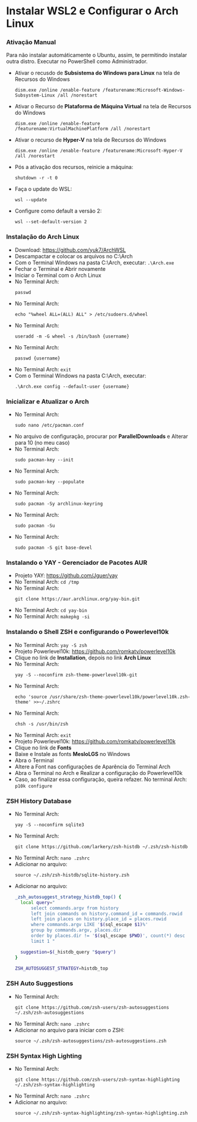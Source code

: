 # Instalar WSL2 e Configurar o Arch Linux

### Ativação Manual
Para não instalar automáticamente o Ubuntu, assim, te permitindo instalar outra distro.
Executar no PowerShell como Administrador.

- Ativar o recusdo de **Subsistema do Windows para Linux** na tela de Recursos do Windows
  ```shell
  dism.exe /online /enable-feature /featurename:Microsoft-Windows-Subsystem-Linux /all /norestart
  ```
- Ativar o Recurso de **Plataforma de Máquina Virtual** na tela de Recursos do Windows
  ```sehll
  dism.exe /online /enable-feature /featurename:VirtualMachinePlatform /all /norestart
  ```
- Ativar o recurso de **Hyper-V** na tela de Recursos do Windows
  ```shell
  dism.exe /online /enable-feature /featurename:Microsoft-Hyper-V /all /norestart
  ```
- Pós a ativação dos recursos, reinicie a máquina:
  ```shell
  shutdown -r -t 0
  ```
- Faça o update do WSL:
  ```shell
  wsl --update
  ```
- Configure como default a versão 2:
  ```shell
  wsl --set-default-version 2
  ```

### Instalação do Arch Linux

- Download: <https://github.com/yuk7/ArchWSL>
- Descampactar e colocar os arquivos no C:\Arch
- Com o Terminal Windows na pasta C:\Arch, executar: `.\Arch.exe`
- Fechar o Terminal e Abrir novamente
- Iniciar o Terminal com o Arch Linux
- No Terminal Arch:
  ```shell
  passwd
  ```
- No Terminal Arch:
  ```shell
  echo "%wheel ALL=(ALL) ALL" > /etc/sudoers.d/wheel
  ```
- No Terminal Arch:
  ```shell
  useradd -m -G wheel -s /bin/bash {username}
  ```
- No Terminal Arch:
  ```shell
  passwd {username}
  ```
- No Terminal Arch: `exit`
- Com o Terminal Windows na pasta C:\Arch, executar:
  ```shell
  .\Arch.exe config --default-user {username}
  ```

### Inicializar e Atualizar o Arch

- No Terminal Arch:
  ```shell
  sudo nano /etc/pacman.conf
  ```
- No arquivo de configuração, procurar por **ParallelDownloads** e Alterar para 10 (no meu caso)
- No Terminal Arch:
  ```shell
  sudo pacman-key --init
  ```
- No Terminal Arch:
  ```shell
  sudo pacman-key --populate
  ```
- No Terminal Arch:
  ```shell
  sudo pacman -Sy archlinux-keyring
  ```
- No Terminal Arch:
  ```shell
  sudo pacman -Su
  ```
- No Terminal Arch:
  ```shell
  sudo pacman -S git base-devel
  ```

### Instalando o YAY - Gerenciador de Pacotes AUR

- Projeto YAY: <https://github.com/Jguer/yay>
- No Terminal Arch: `cd /tmp`
- No Terminal Arch:
  ```shell
  git clone https://aur.archlinux.org/yay-bin.git
  ```
- No Terminal Arch: `cd yay-bin`
- No Terminal Arch: `makepkg -si`

### Instalando o Shell ZSH e configurando o Powerlevel10k

- No Terminal Arch: `yay -S zsh`
- Projeto Powerlevel10k: <https://github.com/romkatv/powerlevel10k>
- Clique no link de **Installation**, depois no link **Arch Linux**
- No Terminal Arch:
  ```shell
  yay -S --noconfirm zsh-theme-powerlevel10k-git
  ```
- No Terminal Arch:
  ```shell
  echo 'source /usr/share/zsh-theme-powerlevel10k/powerlevel10k.zsh-theme' >>~/.zshrc
  ```
- No Terminal Arch:
  ```shell
  chsh -s /usr/bin/zsh
  ```
- No Terminal Arch: `exit`
- Projeto Powerlevel10k: <https://github.com/romkatv/powerlevel10k>
- Clique no link de **Fonts**
- Baixe e Instale as fonts **MesloLGS** no Windows
- Abra o Terminal
- Altere a Font nas configurações de Aparência do Terminal Arch
- Abra o Terminal no Arch e Realizar a configuração do Powerlevel10k
- Caso, ao finalizar essa configuração, queira refazer. No terminal Arch: `p10k configure`

### ZSH History Database

- No Terminal Arch:
  ```
  yay -S --noconfirm sqlite3
  ```
- No Terminal Arch:
  ```shell
  git clone https://github.com/larkery/zsh-histdb ~/.zsh/zsh-histdb
  ```
- No Terminal Arch: `nano .zshrc`
- Adicionar no arquivo:
  ```shell
  source ~/.zsh/zsh-histdb/sqlite-history.zsh
  ```
- Adicionar no arquivo:
  ```zsh
  _zsh_autosuggest_strategy_histdb_top() {
    local query="
        select commands.argv from history
        left join commands on history.command_id = commands.rowid
        left join places on history.place_id = places.rowid
        where commands.argv LIKE '$(sql_escape $1)%'
        group by commands.argv, places.dir
        order by places.dir != '$(sql_escape $PWD)', count(*) desc
        limit 1 "

    suggestion=$(_histdb_query "$query")
  }

  ZSH_AUTOSUGGEST_STRATEGY=histdb_top
  ```

### ZSH Auto Suggestions

- No Terminal Arch:
  ```shell
  git clone https://github.com/zsh-users/zsh-autosuggestions ~/.zsh/zsh-autosuggestions
  ```
- No Terminal Arch: `nano .zshrc`
- Adicionar no arquivo para iniciar com o ZSH:
  ```shell
  source ~/.zsh/zsh-autosuggestions/zsh-autosuggestions.zsh
  ```

### ZSH Syntax High Lighting

- No Terminal Arch:
  ```shell
  git clone https://github.com/zsh-users/zsh-syntax-highlighting ~/.zsh/zsh-syntax-highlighting
  ```
- No Terminal Arch: `nano .zshrc`
- Adicionar no arquivo:
  ```shell
  source ~/.zsh/zsh-syntax-highlighting/zsh-syntax-highlighting.zsh
  ```
